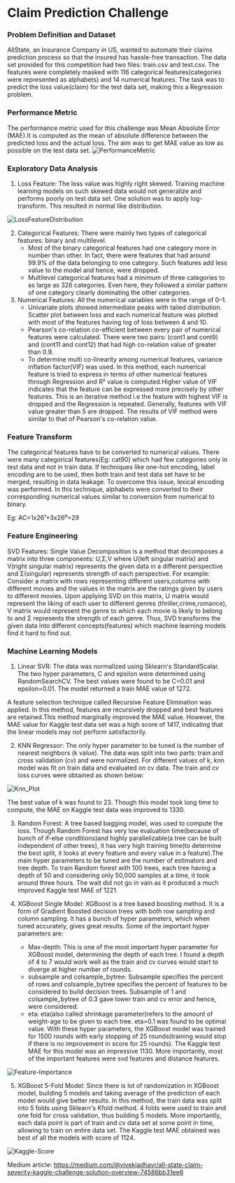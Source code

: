 # Claim Prediction Challenge

### Problem Definition and Dataset
AllState, an Insurance Company in US, wanted to automate their claims prediction process so that the insured has hassle-free transaction.
The data set provided for this competition had two files: train.csv and test.csv. The features were completely masked with 116 categorical features(categories were represented as alphabets) and 14 numerical features. The task was to predict the loss value(claim) for the test data set, making this a Regression problem.

### Performance Metric
The performance metric used for this challenge was Mean Absolute Error (MAE).It is computed as the mean of absolute difference between the predicted loss and the actual loss. The aim was to get MAE value as low as possible on the test data set.
![PerformanceMetric](https://github.com/VIVEK-JADHAV/ClaimPrediction/blob/master/Images/PerformanceMetric.png)
### Exploratory Data Analysis
1. Loss Feature: The loss value was highly right skewed. Training machine learning models on such skewed data would not generalize and performs poorly on test data set. One solution was to apply log-transform. This resulted in normal like distribution.

![LossFeatureDistribution](https://github.com/VIVEK-JADHAV/ClaimPrediction/blob/master/Images/LossFeatureDistribution.png)

2. Categorical Features: There were mainly two types of categorical features: binary and multilevel.
   - Most of the binary categorical features had one category more in number than other. In fact, there were features that had around 99.9% of the data belonging to one category. Such features add less value to the model and hence, were dropped.
   - Multilevel categorical features had a minimum of three categories to as large as 326 categories. Even here, they followed a similar pattern of one category clearly dominating the other categories.
3. Numerical Features: All the numerical variables were in the range of 0–1. 
   - Univariate plots showed intermediate peaks with tailed distribution. Scatter plot between loss and each numerical feature was plotted with most of the features having log of loss between 4 and 10.
   - Pearson's co-relation co-efficient between every pair of numerical features were calculated. There were two pairs: (cont1 and cont9) and (cont11 and cont12) that had high co-relation value of greater than 0.9.
   - To determine multi co-linearity among numerical features, variance inflation factor(VIF) was used. In this method, each numerical feature is tried to express in terms of other numerical features through Regression and R² value is computed.Higher value of VIF indicates that the feature can be expressed more precisely by other features. This is an iterative method i.e the feature with highest VIF is dropped and the Regression is repeated. Generally, features with VIF value greater than 5 are dropped. The results of VIF method were similar to that of Pearson's co-relation value.
   
### Feature Transform
The categorical features have to be converted to numerical values. There were many categorical features(Eg: cat90) which had few categories only in test data and not in train data. If techniques like one-hot encoding, label encoding are to be used, then both train and test data set have to be merged, resulting in data leakage. To overcome this issue, lexical encoding was performed. In this technique, alphabets were converted to their corresponding numerical values similar to conversion from numerical to binary.

Eg: AC=1x26¹+3x26⁰=29

### Feature Engineering
SVD Features: Single Value Decomposition is a method that decomposes a matrix into three components: U,Σ,V where U(left singular matrix) and V(right singular matrix) represents the given data in a different perspective and Σ(singular) represents strength of each perspective.
For example: Consider a matrix with rows representing different users,columns with different movies and the values in the matrix are the ratings given by users to different movies. Upon applying SVD on this matrix, U matrix would represent the liking of each user to different genres (thriller,crime,romance), V matrix would represent the genre to which each movie is likely to belong to and Σ represents the strength of each genre. Thus, SVD transforms the given data into different concepts(features) which machine learning models find it hard to find out.

### Machine Learning Models
1. Linear SVR: The data was normalized using Sklearn's StandardScalar. The two hyper parameters, C and epsilon were determined using RandomSearchCV. The best values were found to be C=0.01 and epsilon=0.01. The model returned a train MAE value of 1272. 

A feature selection technique called Recursive Feature Elimination was applied. In this method, features are recursively dropped and best features are retained.This method marginally improved the MAE value. However, the MAE value for Kaggle test data set was a high score of 1417, indicating that the linear models may not perform satisfactorily.

2. KNN Regressor: The only hyper parameter to be tuned is the number of nearest neighbors (k value). The data was split into two parts: train and cross validation (cv) and were normalized. For different values of k, knn model was fit on train data and evaluated on cv data. The train and cv loss curves were obtained as shown below:

![Knn_Plot](https://github.com/VIVEK-JADHAV/ClaimPrediction/blob/master/Images/KnnPlot.png)

The best value of k was found to 23. Though this model took long time to compute, the MAE on Kaggle test data was improved to 1330.

3. Random Forest: A tree based bagging model, was used to compute the loss. Though Random Forest has very low evaluation time(because of bunch of if-else conditions)and highly parallelizable(a tree can be built independent of other trees), it has very high training time(to determine the best split, it looks at every feature and every value in a feature).The main hyper parameters to be tuned are the number of estimators and tree depth. To train Random forest with 100 trees, each tree having a depth of 50 and considering only 50,000 samples at a time, it took around three hours. The wait did not go in vain as it produced a much improved Kaggle test MAE of 1221.

4. XGBoost Single Model: XGBoost is a tree based boosting method. It is a form of Gradient Boosted decision trees with both row sampling and column sampling. It has a bunch of hyper parameters, which when tuned accurately, gives great results. Some of the important hyper parameters are:
   - Max-depth: This is one of the most important hyper parameter for XGBoost model, determining the depth of each tree. I found a depth of 4 to 7 would work well as the train and cv curves would start to diverge at higher number of rounds.
   - subsample and colsample_bytree: Subsample specifies the percent of rows and colsample_bytree specifies the percent of features to be considered to build decision trees. Subsample of 1 and colsample_bytree of 0.3 gave lower train and cv error and hence, were considered.
   - eta: eta(also called shrinkage parameter)refers to the amount of weight-age to be given to each tree. eta=0.1 was found to be optimal value.
With these hyper parameters, the XGBoost model was trained for 1500 rounds with early stopping of 25 rounds(training would stop if there is no improvement in score for 25 rounds). The Kaggle test MAE for this model was an impressive 1130. More importantly, most of the important features were svd features and distance features.

![Feature-Importance](https://github.com/VIVEK-JADHAV/ClaimPrediction/blob/master/Images/XGBoostFeatureImportance.png)

5. XGBoost 5-Fold Model: Since there is lot of randomization in XGBoost model, building 5 models and taking average of the prediction of each model would give better results. In this method, the train data was split into 5 folds using Sklearn's Kfold method. 4 folds were used to train and one fold for cross validation, thus building 5 models. More importantly, each data point is part of train and cv data set at some point in time, allowing to train on entire data set. The Kaggle test MAE obtained was best of all the models with score of 1124.

![Kaggle-Score](https://github.com/VIVEK-JADHAV/ClaimPrediction/blob/master/Images/KaggleScore.png)

   
Medium article: https://medium.com/@vivekjadhavr/all-state-claim-severity-kaggle-challenge-solution-overview-74586bb31ee6
